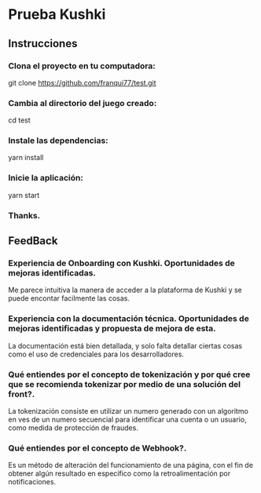 # Prueba Kushki

## Instrucciones

### Clona el proyecto en tu computadora:

git clone https://github.com/franqui77/test.git

### Cambia al directorio del juego creado:

cd test

### Instale las dependencias:

yarn install

### Inicie la aplicación:

yarn start

### Thanks. 

## FeedBack

### Experiencia de Onboarding con Kushki. Oportunidades de mejoras identificadas.
Me parece intuitiva la manera de acceder a la plataforma de Kushki y se puede encontar facilmente las cosas.
### Experiencia con la documentación técnica. Oportunidades de mejoras identificadas y propuesta de mejora de esta.
La documentación está bien detallada, y solo falta detallar ciertas cosas como el uso de credenciales para los desarrolladores.
### Qué entiendes por el concepto de tokenización y por qué cree que se recomienda tokenizar por medio de una solución del front?.
La tokenización consiste en utilizar un numero generado con un algoritmo en ves de un numero secuencial para identificar una cuenta o un usuario, como medida de protección de fraudes.
### Qué entiendes por el concepto de Webhook?.
Es un método de alteración del funcionamiento de una página, con el fin de obtener algún resultado en específico como la retroalimentación por notificaciones.